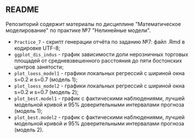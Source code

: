 ## README 

Репозиторий содержит материалы по дисциплине "Математическое моделирование" по практике №7 "Нелинейные модели".

* ```Practice_7``` - скрипт генерации отчёта по заданию №7: файл .Rmd в кодировке UTF-8;
* ```ggplot_dis_indus``` - график зависимости доли нерозничных торговых площадей от средневзвешенного расстояния до пяти бостонских центров занятости;
* ```plot_loess_model1``` - графики локальных регрессий с шириной окна s=0.2 и s=0.7 (модель 1); 
* ```plot_loess_model2``` - графики локальных регрессий с шириной окна s=0.2 и s=0.7 (модель 2);
* ```plot_best.model1``` - график с фактическими наблюдениями, лучшей модельной кривой и 95% доверительными интервалами прогноза (модель 1);
* ```plot_best.model2``` - график с фактическими наблюдениями, лучшей модельной кривой и 95% доверительными интервалами прогноза (модель 2).
